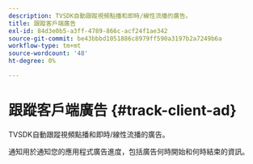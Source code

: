 ```yaml
---
description: TVSDK自動跟蹤視頻點播和即時/線性流播的廣告。
title: 跟蹤客戶端廣告
exl-id: 84d3e0b5-a3ff-4789-866c-acf24f1ae342
source-git-commit: be43bbbd1051886c8979ff590a3197b2a7249b6a
workflow-type: tm+mt
source-wordcount: '48'
ht-degree: 0%

---
```


# 跟蹤客戶端廣告 {#track-client-ad}

TVSDK自動跟蹤視頻點播和即時/線性流播的廣告。

通知用於通知您的應用程式廣告進度，包括廣告何時開始和何時結束的資訊。
